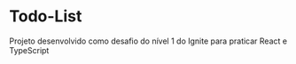 # Todo-List

<p>
  Projeto desenvolvido como desafio do nível 1 do Ignite para praticar React e TypeScript </br>
</p>
